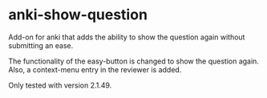 # anki-show-question
Add-on for anki that adds the ability to show the question again without submitting an ease.

The functionality of the easy-button is changed to show the question again.
Also, a context-menu entry in the reviewer is added.

Only tested with version 2.1.49.
